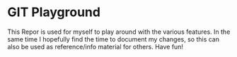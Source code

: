 # GIT Playground
This Repor is used for myself to play around with the various features.
In the same time I hopefully find the time to document my changes,
so this can also be used as reference/info material for others.
Have fun!
